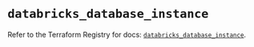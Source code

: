 # `databricks_database_instance`

Refer to the Terraform Registry for docs: [`databricks_database_instance`](https://registry.terraform.io/providers/databricks/databricks/1.82.0/docs/resources/database_instance).
